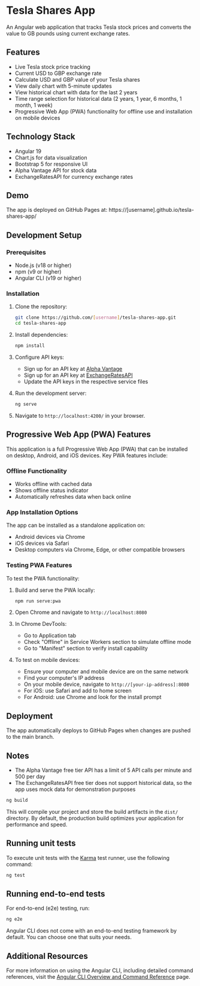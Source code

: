 # Tesla Shares App

An Angular web application that tracks Tesla stock prices and converts the value to GB pounds using current exchange rates.

## Features

- Live Tesla stock price tracking
- Current USD to GBP exchange rate
- Calculate USD and GBP value of your Tesla shares
- View daily chart with 5-minute updates
- View historical chart with data for the last 2 years
- Time range selection for historical data (2 years, 1 year, 6 months, 1 month, 1 week)
- Progressive Web App (PWA) functionality for offline use and installation on mobile devices

## Technology Stack

- Angular 19
- Chart.js for data visualization
- Bootstrap 5 for responsive UI
- Alpha Vantage API for stock data
- ExchangeRatesAPI for currency exchange rates

## Demo

The app is deployed on GitHub Pages at: https://[username].github.io/tesla-shares-app/

## Development Setup

### Prerequisites

- Node.js (v18 or higher)
- npm (v9 or higher)
- Angular CLI (v19 or higher)

### Installation

1. Clone the repository:

   ```bash
   git clone https://github.com/[username]/tesla-shares-app.git
   cd tesla-shares-app
   ```

2. Install dependencies:

   ```bash
   npm install
   ```

3. Configure API keys:

   - Sign up for an API key at [Alpha Vantage](https://www.alphavantage.co/support/#api-key)
   - Sign up for an API key at [ExchangeRatesAPI](https://exchangeratesapi.io/pricing/)
   - Update the API keys in the respective service files

4. Run the development server:

   ```bash
   ng serve
   ```

5. Navigate to `http://localhost:4200/` in your browser.

## Progressive Web App (PWA) Features

This application is a full Progressive Web App (PWA) that can be installed on desktop, Android, and iOS devices. Key PWA features include:

### Offline Functionality

- Works offline with cached data
- Shows offline status indicator
- Automatically refreshes data when back online

### App Installation Options

The app can be installed as a standalone application on:

- Android devices via Chrome
- iOS devices via Safari
- Desktop computers via Chrome, Edge, or other compatible browsers

### Testing PWA Features

To test the PWA functionality:

1. Build and serve the PWA locally:

   ```bash
   npm run serve:pwa
   ```

2. Open Chrome and navigate to `http://localhost:8080`

3. In Chrome DevTools:

   - Go to Application tab
   - Check "Offline" in Service Workers section to simulate offline mode
   - Go to "Manifest" section to verify install capability

4. To test on mobile devices:
   - Ensure your computer and mobile device are on the same network
   - Find your computer's IP address
   - On your mobile device, navigate to `http://[your-ip-address]:8080`
   - For iOS: use Safari and add to home screen
   - For Android: use Chrome and look for the install prompt

## Deployment

The app automatically deploys to GitHub Pages when changes are pushed to the main branch.

## Notes

- The Alpha Vantage free tier API has a limit of 5 API calls per minute and 500 per day
- The ExchangeRatesAPI free tier does not support historical data, so the app uses mock data for demonstration purposes

```bash
ng build
```

This will compile your project and store the build artifacts in the `dist/` directory. By default, the production build optimizes your application for performance and speed.

## Running unit tests

To execute unit tests with the [Karma](https://karma-runner.github.io) test runner, use the following command:

```bash
ng test
```

## Running end-to-end tests

For end-to-end (e2e) testing, run:

```bash
ng e2e
```

Angular CLI does not come with an end-to-end testing framework by default. You can choose one that suits your needs.

## Additional Resources

For more information on using the Angular CLI, including detailed command references, visit the [Angular CLI Overview and Command Reference](https://angular.dev/tools/cli) page.
